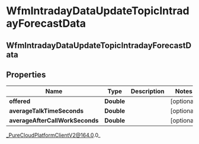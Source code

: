 # WfmIntradayDataUpdateTopicIntradayForecastData

## WfmIntradayDataUpdateTopicIntradayForecastData

## Properties

|Name | Type | Description | Notes|
|------------ | ------------- | ------------- | -------------|
| **offered** | **Double** |  | [optional] |
| **averageTalkTimeSeconds** | **Double** |  | [optional] |
| **averageAfterCallWorkSeconds** | **Double** |  | [optional] |



_PureCloudPlatformClientV2@164.0.0_
